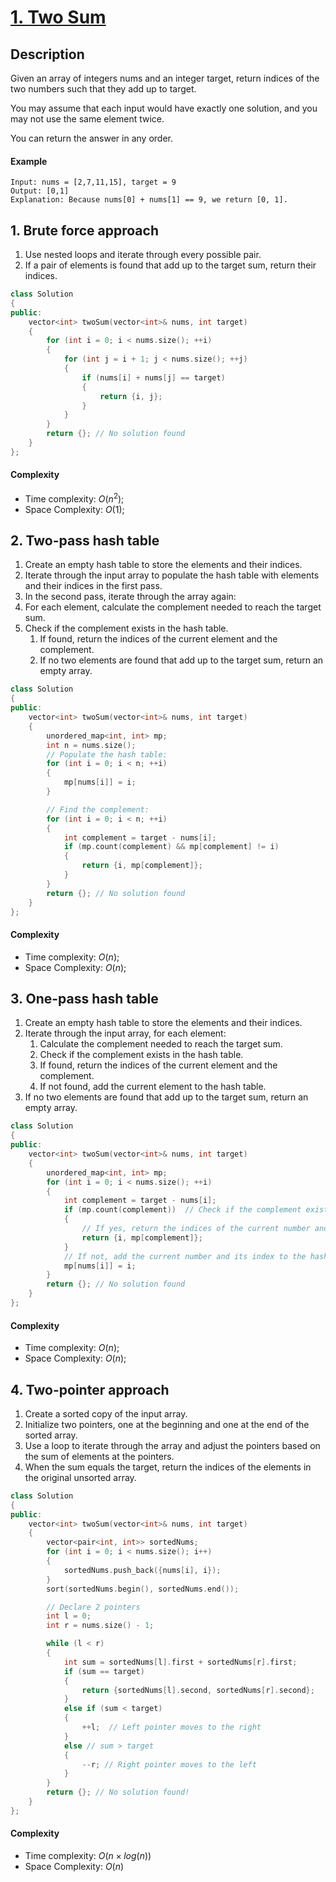 # [1. Two Sum](https://leetcode.com/problems/two-sum)

## Description

Given an array of integers nums and an integer target, return indices of the two numbers such that they add up to target.

You may assume that each input would have exactly one solution, and you may not use the same element twice.

You can return the answer in any order.

#### Example

    Input: nums = [2,7,11,15], target = 9
    Output: [0,1]
    Explanation: Because nums[0] + nums[1] == 9, we return [0, 1].

## 1. Brute force approach

1. Use nested loops and iterate through every possible pair.
2. If a pair of elements is found that add up to the target sum, return their indices.

```C++
class Solution 
{
public:
    vector<int> twoSum(vector<int>& nums, int target) 
    {
        for (int i = 0; i < nums.size(); ++i) 
        {
            for (int j = i + 1; j < nums.size(); ++j) 
            {
                if (nums[i] + nums[j] == target) 
                {
                    return {i, j};
                }
            }
        }
        return {}; // No solution found
    }
};
```

#### Complexity

- Time complexity: $O(n^2)$;
- Space Complexity: $O(1)$;

## 2. Two-pass hash table

1. Create an empty hash table to store the elements and their indices.
2. Iterate through the input array to populate the hash table with elements and their indices in the first pass.
3. In the second pass, iterate through the array again:
4. For each element, calculate the complement needed to reach the target sum.
5. Check if the complement exists in the hash table.
    1. If found, return the indices of the current element and the complement.
    2. If no two elements are found that add up to the target sum, return an empty array.

```C++
class Solution 
{
public:
    vector<int> twoSum(vector<int>& nums, int target) 
    {
        unordered_map<int, int> mp;
        int n = nums.size();
        // Populate the hash table:
        for (int i = 0; i < n; ++i) 
        {
            mp[nums[i]] = i;
        }

        // Find the complement:
        for (int i = 0; i < n; ++i) 
        {
            int complement = target - nums[i];
            if (mp.count(complement) && mp[complement] != i) 
            {
                return {i, mp[complement]};
            }
        }
        return {}; // No solution found
    }
};
```

#### Complexity

- Time complexity: $O(n)$;
- Space Complexity: $O(n)$; 
  
## 3. One-pass hash table

1. Create an empty hash table to store the elements and their indices.
2. Iterate through the input array, for each element:
   1. Calculate the complement needed to reach the target sum.
   2. Check if the complement exists in the hash table.
   3. If found, return the indices of the current element and the complement.
   4. If not found, add the current element to the hash table.
3. If no two elements are found that add up to the target sum, return an empty array.

```C++
class Solution 
{
public:
    vector<int> twoSum(vector<int>& nums, int target) 
    {
        unordered_map<int, int> mp;
        for (int i = 0; i < nums.size(); ++i) 
        {
            int complement = target - nums[i];
            if (mp.count(complement))  // Check if the complement exists in the hash map
            {
                // If yes, return the indices of the current number and its complement
                return {i, mp[complement]};
            }
            // If not, add the current number and its index to the hash map
            mp[nums[i]] = i;
        }
        return {}; // No solution found
    }
};
```

#### Complexity

- Time complexity: $O(n)$;
- Space Complexity: $O(n)$;

## 4. Two-pointer approach

1. Create a sorted copy of the input array.
2. Initialize two pointers, one at the beginning and one at the end of the sorted array.
3. Use a loop to iterate through the array and adjust the pointers based on the sum of elements at the pointers.
4. When the sum equals the target, return the indices of the elements in the original unsorted array.

```C++
class Solution 
{
public:
    vector<int> twoSum(vector<int>& nums, int target) 
    {
        vector<pair<int, int>> sortedNums;
        for (int i = 0; i < nums.size(); i++) 
        {
            sortedNums.push_back({nums[i], i});
        }
        sort(sortedNums.begin(), sortedNums.end());

        // Declare 2 pointers 
        int l = 0;
        int r = nums.size() - 1;

        while (l < r) 
        {
            int sum = sortedNums[l].first + sortedNums[r].first;
            if (sum == target) 
            {
                return {sortedNums[l].second, sortedNums[r].second};
            } 
            else if (sum < target) 
            {
                ++l;  // Left pointer moves to the right
            } 
            else // sum > target
            {
                --r; // Right pointer moves to the left
            }
        }
        return {}; // No solution found!
    }
};
```

#### Complexity

- Time complexity: $O(n \times log(n))$
- Space Complexity: $O(n)$
